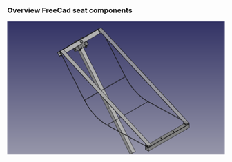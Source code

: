 ### Overview FreeCad seat components
![](https://github.com/FreeCutter/XYZ_ONESEATER/blob/master/FreeCad-files/Seat_Components/Seat_Assembley.png)
